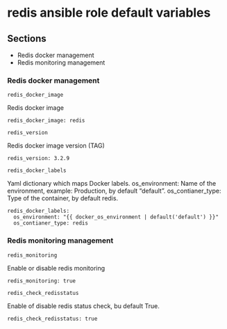 redis ansible role default variables
====================================

Sections
--------

-   Redis docker management
-   Redis monitoring management

### Redis docker management

`redis_docker_image`

Redis docker image

    redis_docker_image: redis

`redis_version`

Redis docker image version (TAG)

    redis_version: 3.2.9

`redis_docker_labels`

Yaml dictionary which maps Docker labels. os\_environment: Name of the environment, example: Production, by default “default”. os\_contianer\_type: Type of the container, by default redis.

    redis_docker_labels:
      os_environment: "{{ docker_os_environment | default('default') }}"
      os_contianer_type: redis

### Redis monitoring management

`redis_monitoring`

Enable or disable redis monitoring

    redis_monitoring: true

`redis_check_redisstatus`

Enable of disable redis status check, bu default True.

    redis_check_redisstatus: true
